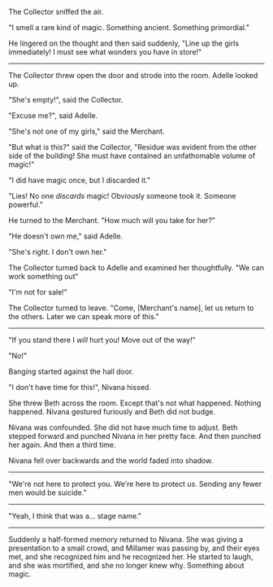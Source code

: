 The Collector sniffed the air.

"I smell a rare kind of magic.  Something ancient.  Something primordial."

He lingered on the thought and then said suddenly, "Line up the girls immediately!  I must see what wonders you have in store!"

* * *

The Collector threw open the door and strode into the room.  Adelle looked up.

"She's empty!", said the Collector.

"Excuse me?", said Adelle.

"She's not one of my girls," said the Merchant.

"But what is this?" said the Collector, "Residue was evident from the other side of the building!  She must have contained an unfathomable volume of magic!"

"I did have magic once, but I discarded it."

"Lies!  No one *discards* magic!  Obviously someone took it.  Someone powerful."

He turned to the Merchant.  "How much will you take for her?"

"He doesn't own me," said Adelle.

"She's right.  I don't own her."

The Collector turned back to Adelle and examined her thoughtfully.  "We can work something out"

"I'm not for sale!"

The Collector turned to leave.  "Come, [Merchant's name], let us return to the others.  Later we can speak more of this."

* * *


"If you stand there I *will* hurt you!  Move out of the way!"

"No!"

Banging started against the hall door.

"I don't have time for this!", Nivana hissed.

She threw Beth across the room.  Except that's not what happened.  Nothing happened.  Nivana gestured furiously and Beth did not budge.

Nivana was confounded.  She did not have much time to adjust.  Beth stepped forward and punched Nivana in her pretty face.  And then punched her again.  And then a third time.

Nivana fell over backwards and the world faded into shadow.

* * *

"We're not here to protect you.  We're here to protect *us*.  Sending any fewer men would be suicide."

------

"Yeah, I think that was a... stage name."

------

Suddenly a half-formed memory returned to Nivana.  She was giving a presentation to a small crowd, and Millamer was passing by, and their eyes met, and she recognized him and he recognized her.  He started to laugh, and she was mortified, and she no longer knew why.  Something about magic.

